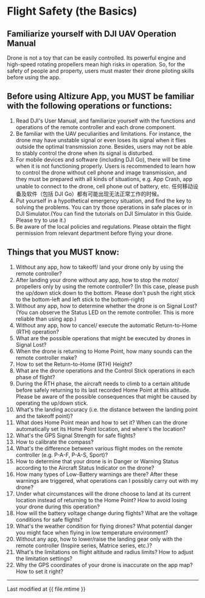 # Flight Safety (the Basics)

## Familiarize yourself with DJI UAV Operation Manual

Drone is not a toy that can be easily controlled. Its powerful engine and high-speed rotating propellers mean high risks in operation. So, for the safety of people and property, users must master their drone piloting skills before using the app.

## Before using Altizure App, you MUST be familiar with the following operations or functions:

1. Read DJI's User Manual, and familiarize yourself with the functions and operations of the remote controller and each drone component.
2. Be familiar with the UAV peculiarities and limitations. For instance, the drone may have unstable signal or even loses its signal when it flies outside the optimal transmission zone. Besides, users may not be able to stably control the drone when its signal is disturbed.
3. For mobile devices and software (including DJI Go), there will be time when it is not functioning properly. Users is recommended to learn how to control the drone without cell phone and image transmission, and they must be prepared with all kinds of situations, e.g. App Crash, app unable to connect to the drone, cell phone out of battery, etc.
任何移动设备及软件（包括 DJI Go）都有可能出现无法正常工作的时候。
4. Put yourself in a hypothetical emergency situation, and find the key to solving the problems. You can try those operations in safe places or in DJI Simulator.(You can find the tutorials on DJI Simulator in this Guide. Please try to use it.)
5. Be aware of the local policies and regulations. Please obtain the flight permission from relevant department before flying your drone.

## Things that you MUST know:

1. Without any app, how to takeoff/ land your drone only by using the remote controller?
2. After landing your drone without any app, how to stop the motor/ propellers only by using the remote controller? (In this case, please push the up/down stick down to the bottom. Please don't push the right stick to the bottom-left and left stick to the bottom-right)
3. Without any app, how to determine whether the drone is on Signal Lost? (You can observe the Status LED on the remote controller. This is more reliable than using app.)
4. Without any app, how to cancel/ execute the automatic Return-to-Home (RTH) operation?
5. What are the possible operations that might be executed by drones in Signal Lost?
6. When the drone is returning to Home Point, how many sounds can the remote controller make?
7. How to set the Return-to-Home (RTH) Height?
8. What are the drone operations and the Control Stick operations in each phase of flight?
9. During the RTH phase, the aircraft needs to climb to a certain altitude before safely returning to its last recorded Home Point at this altitude. Please be aware of the possible consequences that might be caused by operating the up/down stick.
10. What's the landing accuracy (i.e. the distance between the landing point and the takeoff point)?
11. What does Home Point mean and how to set it? When can the drone automatically set its Home Point location, and where's the location?
12. What's the GPS Signal Strength for safe flights?
13. How to calibrate the compass?
14. What's the difference between various flight modes on the remote controller (e.g. P-A-F, P-A-S, Sport)?
15. How to determine that your drone is in Danger or Warning Status according to the Aircraft Status Indicator on the drone?
16. How many types of Low-Battery warnings are there? After these warnings are triggered, what operations can I possibly carry out with my drone?
17. Under what circumstances will the drone choose to land at its current location instead of returning to the Home Point? How to avoid losing your drone during this operation?
18. How will the battery voltage change during flights? What are the voltage conditions for safe flights?
19. What's the weather condition for flying drones? What potential danger you might face when flying in low temperature environment?
20. Without any app, how to lower/raise the landing gear only with the remote controller (Inspire series, Matrice series, etc.)?
21. What's the limitations on flight altitude and radius limits? How to adjust the limitation settings?
22. Why the GPS coordinates of your drone is inaccurate on the app map? How to set it right?


---

Last modified at {{ file.mtime }}